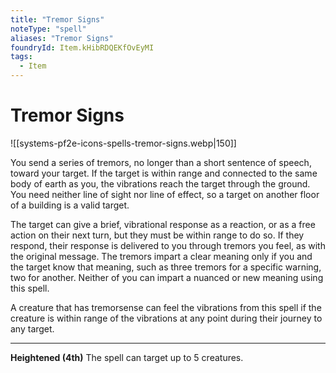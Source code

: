 ```yaml
---
title: "Tremor Signs"
noteType: "spell"
aliases: "Tremor Signs"
foundryId: Item.kHibRDQEKfOvEyMI
tags:
  - Item
---
```


# Tremor Signs
![[systems-pf2e-icons-spells-tremor-signs.webp|150]]

You send a series of tremors, no longer than a short sentence of speech, toward your target. If the target is within range and connected to the same body of earth as you, the vibrations reach the target through the ground. You need neither line of sight nor line of effect, so a target on another floor of a building is a valid target.

The target can give a brief, vibrational response as a reaction, or as a free action on their next turn, but they must be within range to do so. If they respond, their response is delivered to you through tremors you feel, as with the original message. The tremors impart a clear meaning only if you and the target know that meaning, such as three tremors for a specific warning, two for another. Neither of you can impart a nuanced or new meaning using this spell.

A creature that has tremorsense can feel the vibrations from this spell if the creature is within range of the vibrations at any point during their journey to any target.

* * *

**Heightened (4th)** The spell can target up to 5 creatures.

